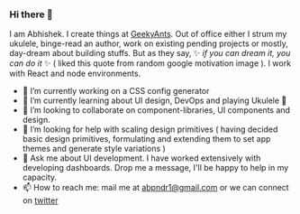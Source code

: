### Hi there 👋

<!--
**abpndr1/abpndr1** is a ✨ _special_ ✨ repository because its `README.md` (this file) appears on your GitHub profile.

Here are some ideas to get you started:

- 🔭 I’m currently working on ...
- 🌱 I’m currently learning ...
- 👯 I’m looking to collaborate on ...
- 🤔 I’m looking for help with ...
- 💬 Ask me about ...
- 📫 How to reach me: ...
- 😄 Pronouns: ...
- ⚡ Fun fact: ...
-->

I am Abhishek. I create things at [GeekyAnts](www.geekyants.com). Out of office either I strum my ukulele, binge-read an author, work on existing pending projects or mostly, day-dream about building stuffs. But as they say, ✨ _if you can dream it, you can do it_ ✨ ( liked this quote from random google motivation image ). I work with React and node environments.

- 🔭 I’m currently working on a CSS config generator
- 🌱 I’m currently learning about UI design, DevOps and playing Ukulele 🎸
- 👯 I’m looking to collaborate on component-libraries, UI components and design.
- 🤔 I’m looking for help with scaling design primitives ( having decided basic design primitives, formulating and extending them to set app themes and generate style variations )
- 💬 Ask me about UI development. I have worked extensively with developing dashboards. Drop me a message, I'll be happy to help in my capacity.
- 📫 How to reach me: mail me at abpndr1@gmail.com or we can connect on [twitter](https://twitter.com/abhi2minute)

